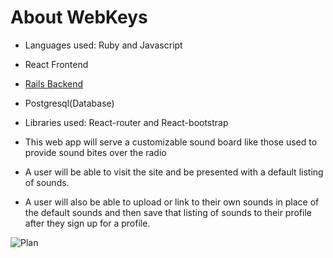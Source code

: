 # About WebKeys

- Languages used: Ruby and Javascript

- React Frontend

- [Rails Backend](https://github.com/CoreyJamesLynch/BackendWebKeys)

- Postgresql(Database)

- Libraries used: React-router and React-bootstrap

- This web app will serve a customizable sound board like those used to provide sound bites over the radio

- A user will be able to visit the site and be presented with a default listing of sounds.

- A user will also be able to upload or link to their own sounds in place of the default sounds and then save that listing of sounds to their profile after they sign up for a profile.

![Plan](https://drive.google.com/file/d/1iHZUrPSfax-DnQD6YRKPbcEVV-ncF2rP/view)
